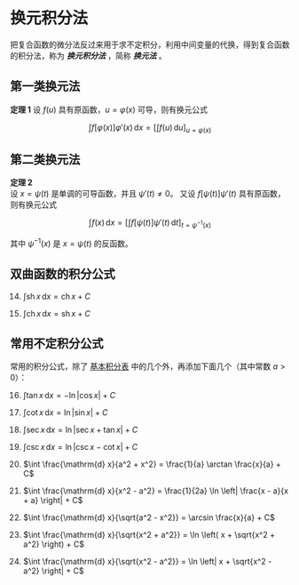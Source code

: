 # 换元积分法

把复合函数的微分法反过来用于求不定积分，利用中间变量的代换，得到复合函数的积分法，称为 ***换元积分法*** ，简称 ***换元法*** 。

## 第一类换元法

**定理 1**
设 $f(u)$ 具有原函数，$u = \varphi(x)$ 可导，则有换元公式

$$
\int f[\varphi(x)] \varphi'(x) \, \mathrm{d} x = \left[ \int f(u) \, \mathrm{d} u \right]_{u = \varphi(x)}
$$

## 第二类换元法

**定理 2**  
设 $x=\psi(t)$ 是单调的可导函数，并且 $\psi'(t) \neq 0$。
又设 $f[\psi(t)]\psi'(t)$ 具有原函数，则有换元公式

$$
\int f(x) \, \mathrm{d} x = \left[ \int f[\psi(t)] \psi'(t) \, \mathrm{d} t \right]_{t=\psi^{-1}(x)}
$$

其中 $\psi^{-1}(x)$ 是 $x=\psi(t)$ 的反函数。

## 双曲函数的积分公式

14. $\int \mathrm{sh} \, x \, \mathrm{d} x = \mathrm{ch} \, x + C$

15. $\int \mathrm{ch} \, x \, \mathrm{d} x = \mathrm{sh} \, x + C$

## 常用不定积分公式

常用的积分公式，除了 [基本积分表](./01-不定积分的概念与性质.md#基本积分表) 中的几个外，再添加下面几个（其中常数 $a > 0$）：

16. $\int \tan x \, \mathrm{d} x = -\ln \left| \cos x \right| + C$

17. $\int \cot x \, \mathrm{d} x = \ln \left| \sin x \right| + C$

18. $\int \sec x \, \mathrm{d} x = \ln \left| \sec x + \tan x \right| + C$

19. $\int \csc x \, \mathrm{d} x = \ln \left| \csc x - \cot x \right| + C$

20. $\int \frac{\mathrm{d} x}{a^2 + x^2} = \frac{1}{a} \arctan \frac{x}{a} + C$

21. $\int \frac{\mathrm{d} x}{x^2 - a^2} = \frac{1}{2a} \ln \left| \frac{x - a}{x + a} \right| + C$

22. $\int \frac{\mathrm{d} x}{\sqrt{a^2 - x^2}} = \arcsin \frac{x}{a} + C$

23. $\int \frac{\mathrm{d} x}{\sqrt{x^2 + a^2}} = \ln \left( x + \sqrt{x^2 + a^2} \right) + C$

24. $\int \frac{\mathrm{d} x}{\sqrt{x^2 - a^2}} = \ln \left| x + \sqrt{x^2 - a^2} \right| + C$
